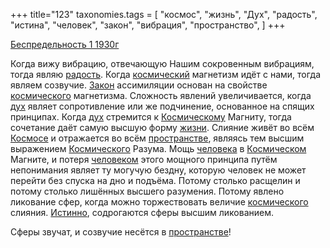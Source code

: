 +++
title="123"
taxonomies.tags = [
 "космос",
 "жизнь",
 "Дух",
 "радость",
 "истина",
 "человек",
 "закон",
 "вибрация",
 "пространство",
]
+++

[Беспредельность 1 1930г](/agni/1930)

Когда вижу вибрацию, отвечающую Нашим сокровенным вибрациям, тогда являю [радость](/tags/радость). Когда [космический](/tags/космос) магнетизм идёт с нами, тогда являем созвучие. [Закон](/tags/закон) ассимиляции основан на свойстве [космического](/tags/космос) магнетизма. Сложность явлений увеличивается, когда [дух](/tags/Дух) являет сопротивление или же подчинение, основанное на спящих принципах. Когда [дух](/tags/Дух) стремится к [Космическому](/tags/космос) Магниту, тогда сочетание даёт самую высшую форму [жизни](/tags/жизнь). Слияние живёт во всём [Космосе](/tags/космос) и отражается во всём [пространстве](/tags/пространство), являясь тем высшим выражением [Космического](/tags/космос) Разума. Мощь [человека](/tags/человек) в [Космическом](/tags/космос) Магните, и потеря [человеком](/tags/человек) этого мощного принципа путём непонимания являет ту могучую бездну, которую человек не может перейти без спуска на дно и подъёма. Потому столько расщелин и потому столько лишённых высшего разумения. Потому явлено ликование сфер, когда можно торжествовать величие [космического](/tags/космос) слияния. [Истинно](/tags/истина), содрогаются сферы высшим ликованием.   

Сферы звучат, и созвучие несётся в [пространстве](/tags/пространство)!